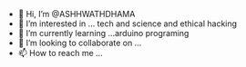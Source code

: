 - 👋 Hi, I’m @ASHHWATHDHAMA
- 👀 I’m interested in ... tech and science and ethical hacking
- 🌱 I’m currently learning ...arduino programing
- 💞️ I’m looking to collaborate on ...
- 📫 How to reach me ...

<!---
ASHHWATHDHAMA/ASHHWATHDHAMA is a ✨ special ✨ repository because its `README.md` (this file) appears on your GitHub profile.
You can click the Preview link to take a look at your changes.
--->
